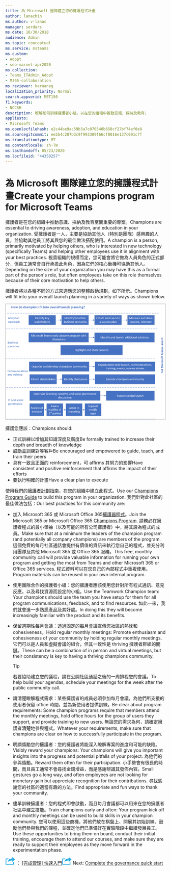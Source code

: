 ```yaml
---
title: 為 Microsoft 團隊建立您的擁護程式計畫
author: lanachin
ms.author: v-lanac
manager: serdars
ms.date: 10/30/2018
audience: Admin
ms.topic: conceptual
ms.service: msteams
ms.custom:
- Adopt
- seo-marvel-apr2020
ms.collection:
- Teams_ITAdmin_Adopt
- M365-collaboration
ms.reviewer: karuanag
localization_priority: Normal
search.appverid: MET150
f1.keywords:
- NOCSH
description: 瞭解如何訓練擁護者小組，以在您的組織中推動意識、採納及教育。
appliesto:
- Microsoft Teams
ms.openlocfilehash: e2c44be9ac59b3a7c076540b658cf27bf74ef0e8
ms.sourcegitcommit: ee2b4c207b3c9f993309f66cf8016e137c001c7f
ms.translationtype: MT
ms.contentlocale: zh-TW
ms.lasthandoff: 05/23/2020
ms.locfileid: "44350257"
---
```

# <a name="create-your-champions-program-for-microsoft-teams"></a><span data-ttu-id="cb82d-103">為 Microsoft 團隊建立您的擁護程式計畫</span><span class="sxs-lookup"><span data-stu-id="cb82d-103">Create your champions program for Microsoft Teams</span></span>

<span data-ttu-id="cb82d-104">擁護者是在您的組織中推動意識、採納及教育至關重要的專案。</span><span class="sxs-lookup"><span data-stu-id="cb82d-104">Champions are essential to driving awareness, adoption, and education in your organization.</span></span> <span data-ttu-id="cb82d-105">受擁護者是一人，主要是協助其他人（特別是團隊）感興趣的人員，並協助其他員工將其與您的最佳做法搭配使用。</span><span class="sxs-lookup"><span data-stu-id="cb82d-105">A champion is a person, primarily motivated by helping others, who is interested in new technology (specifically Teams) and helping other employees use it in alignment with your best practices.</span></span> <span data-ttu-id="cb82d-106">視貴組織的規模而定，您可能會將它做為人員角色的正式部分，但員工通常會自行承擔此角色，因為它們的核心動機可協助其他人。</span><span class="sxs-lookup"><span data-stu-id="cb82d-106">Depending on the size of your organization you may have this as a formal part of the person's role, but often employees take on this role themselves because of their core motivation to help others.</span></span>

<span data-ttu-id="cb82d-107">擁護者將以各種不同的方式來適應您的整體啟動規劃，如下所示。</span><span class="sxs-lookup"><span data-stu-id="cb82d-107">Champions will fit into your overall launch planning in a variety of ways as shown below.</span></span>

![擁護產品規劃的圖例](media/teams-adoption-champions.png)

<span data-ttu-id="cb82d-109">擁護您應該：</span><span class="sxs-lookup"><span data-stu-id="cb82d-109">Champions should:</span></span>

- <span data-ttu-id="cb82d-110">正式訓練以增加其知識深度及廣度</span><span class="sxs-lookup"><span data-stu-id="cb82d-110">Be formally trained to increase their depth and breadth of knowledge</span></span>
- <span data-ttu-id="cb82d-111">鼓勵並訓練對等客戶</span><span class="sxs-lookup"><span data-stu-id="cb82d-111">Be encouraged and empowered to guide, teach, and train their peers</span></span>
- <span data-ttu-id="cb82d-112">具有一致且正面的 reinforcement，可 affirms 其努力的影響</span><span class="sxs-lookup"><span data-stu-id="cb82d-112">Have consistent and positive reinforcement that affirms the impact of their efforts</span></span>
- <span data-ttu-id="cb82d-113">要執行明確的計畫</span><span class="sxs-lookup"><span data-stu-id="cb82d-113">Have a clear plan to execute</span></span>

<span data-ttu-id="cb82d-114">使用我們的[擁護者計劃指南](https://go.microsoft.com/fwlink/?linkid=854665)，在您的組織中建立此程式。</span><span class="sxs-lookup"><span data-stu-id="cb82d-114">Use our [Champions Program Guide](https://go.microsoft.com/fwlink/?linkid=854665) to build this program in your organization.</span></span> <span data-ttu-id="cb82d-115">我們針對此社區的最佳做法包括：</span><span class="sxs-lookup"><span data-stu-id="cb82d-115">Our best practices for this community are:</span></span>

- <span data-ttu-id="cb82d-116">加入 Microsoft 365 或 Microsoft Office 365[擁護器程式](https://aka.ms/O365Champions)。</span><span class="sxs-lookup"><span data-stu-id="cb82d-116">Join the Microsoft 365 or Microsoft Office 365 [Champions Program](https://aka.ms/O365Champions).</span></span> <span data-ttu-id="cb82d-117">請務必在擁護者程式的最小領袖（以及可能的所有公司擁護者）中，將其設為程式的成員。</span><span class="sxs-lookup"><span data-stu-id="cb82d-117">Make sure that at a minimum the leaders of the champion program (and potentially all company champions) are members of the program.</span></span> <span data-ttu-id="cb82d-118">這個免費的每月社區通話會提供有價值的資訊來執行您自己的程式，並充分利用團隊及其他 Microsoft 365 或 Office 365 服務。</span><span class="sxs-lookup"><span data-stu-id="cb82d-118">This free, monthly community call will provide valuable information for running your own program and getting the most from Teams and other Microsoft 365 or Office 365 services.</span></span> <span data-ttu-id="cb82d-119">程式資料可以在您自己的內部程式中重複使用。</span><span class="sxs-lookup"><span data-stu-id="cb82d-119">Program materials can be reused in your own internal program.</span></span>

- <span data-ttu-id="cb82d-120">使用團隊合作的擁護者小組：您的擁護者應該使用您針對所有程式通訊、意見反應，以及尋找資源而設定的小組。</span><span class="sxs-lookup"><span data-stu-id="cb82d-120">Use the Teamwork Champion team: Your champions should use the team you have setup for them for all program communications, feedback, and to find resources.</span></span>  <span data-ttu-id="cb82d-121">如此一來，我們就會進一步熟悉產品及其好處。</span><span class="sxs-lookup"><span data-stu-id="cb82d-121">In doing this they will become increasingly familiar with the product and its benefits.</span></span>

- <span data-ttu-id="cb82d-122">保留週期性每月會議：透過固定的每月會議宣傳您社區的熱忱和 cohesiveness。</span><span class="sxs-lookup"><span data-stu-id="cb82d-122">Hold regular monthly meetings: Promote enthusiasm and cohesiveness of your community by holding regular monthly meetings.</span></span> <span data-ttu-id="cb82d-123">它們可以是人員和虛擬會議的組合，但其一致性是 thriving 擁護者群組的關鍵。</span><span class="sxs-lookup"><span data-stu-id="cb82d-123">These can be a combination of in person and virtual meetings, but their consistency is key to having a thriving champions community.</span></span>

    > [!TIP]
    > <span data-ttu-id="cb82d-124">若要協助建立您的議程，請在公開社區通話之後的一周排程您的會議。</span><span class="sxs-lookup"><span data-stu-id="cb82d-124">To help build your agendas, schedule your meetings for the week after the public community call.</span></span> 

- <span data-ttu-id="cb82d-125">請清楚瞭解程式需求：某些擁護者的成員必須參加每月會議，為他們所支援的使用者保留 office 時間，並為新使用者提供訓練。</span><span class="sxs-lookup"><span data-stu-id="cb82d-125">Be clear about program requirements: Some champion programs require that members attend the monthly meetings, hold office hours for the group of users they support, and provide training to new users.</span></span> <span data-ttu-id="cb82d-126">無論您的需求為何，請確定擁護者清楚地參與程式。</span><span class="sxs-lookup"><span data-stu-id="cb82d-126">Whatever your requirements, make sure that champions are clear on how to successfully participate in the program.</span></span>

- <span data-ttu-id="cb82d-127">明顯獎勵您的擁護者：您的擁護者將能深入瞭解專案的進度和可能的缺陷。</span><span class="sxs-lookup"><span data-stu-id="cb82d-127">Visibly reward your champions: Your champions will give you important insights into the progress and potential pitfalls of your project.</span></span> <span data-ttu-id="cb82d-128">為他們的參與獎勵。</span><span class="sxs-lookup"><span data-stu-id="cb82d-128">Reward them often for their participation.</span></span> <span data-ttu-id="cb82d-129">小手勢會有很長的時間，而且員工通常不會尋找金錢增益，而是感謝辨識其發佈內容。</span><span class="sxs-lookup"><span data-stu-id="cb82d-129">Small gestures go a long way, and often employees are not looking for monetary gain but appreciate recognition for their contributions.</span></span> <span data-ttu-id="cb82d-130">尋找感謝您的社區的適當有趣的方法。</span><span class="sxs-lookup"><span data-stu-id="cb82d-130">Find appropriate and fun ways to thank your community.</span></span> 

- <span data-ttu-id="cb82d-131">儘早訓練擁護者：您的程式即會啟動，而且每月會議都可以用來在您的擁護者社區中建立技能。</span><span class="sxs-lookup"><span data-stu-id="cb82d-131">Train champions early and often: Your program kick off and monthly meetings can be used to build skills in your champion community.</span></span> <span data-ttu-id="cb82d-132">您可以使用這些商機，將他們放在棋盤上、開展其初始訓練、鼓勵他們參與我們的課程，並確定他們已準備好在實驗階段中繼續發展員工。</span><span class="sxs-lookup"><span data-stu-id="cb82d-132">Use these opportunities to bring them on board, conduct their initial training, encourage them to attend our courses, and make sure they are ready to support their employees as they move forward in the experimentation phase.</span></span>  

<span data-ttu-id="cb82d-133">![代表下一個步驟的圖示 ](media/teams-adoption-next-icon.png) ： [[完成管理] 快速入門](teams-adoption-governance-quick-start.md)</span><span class="sxs-lookup"><span data-stu-id="cb82d-133">![An icon representing the next step](media/teams-adoption-next-icon.png) Next: [Complete the governance quick start](teams-adoption-governance-quick-start.md)</span></span>

